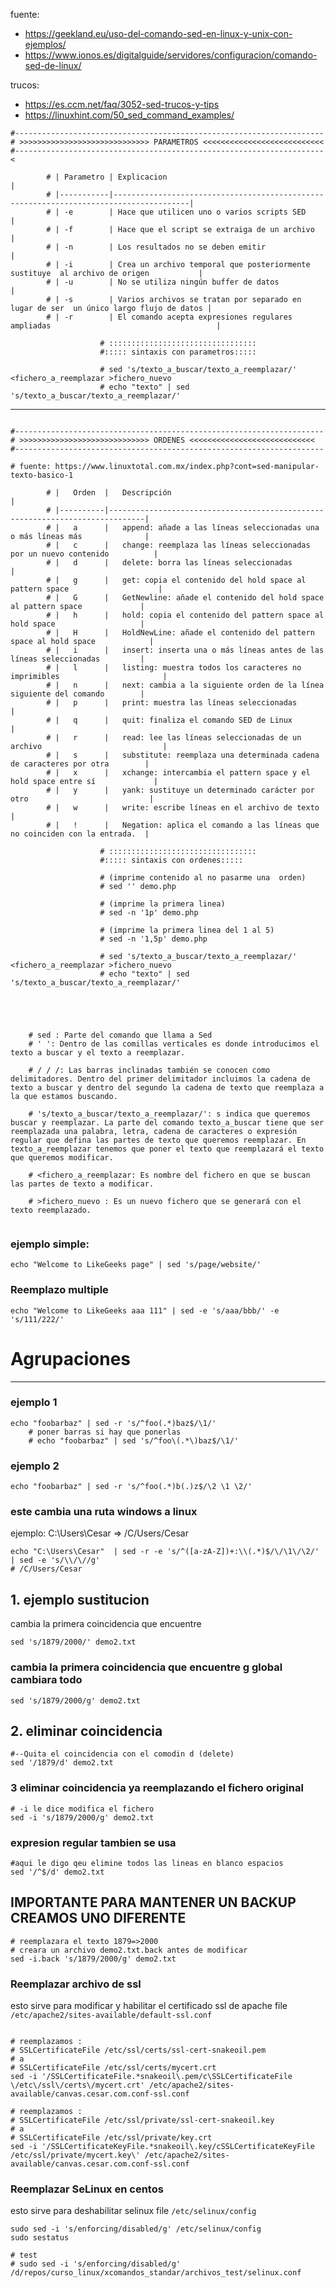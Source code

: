 fuente:

- https://geekland.eu/uso-del-comando-sed-en-linux-y-unix-con-ejemplos/
- https://www.ionos.es/digitalguide/servidores/configuracion/comando-sed-de-linux/

trucos: 
- https://es.ccm.net/faq/3052-sed-trucos-y-tips
- https://linuxhint.com/50_sed_command_examples/


```
#---------------------------------------------------------------------
# >>>>>>>>>>>>>>>>>>>>>>>>>>>>> PARAMETROS <<<<<<<<<<<<<<<<<<<<<<<<<<<
#---------------------------------------------------------------------<

        # | Parametro | Explicacion                                                                           |
        # |-----------|---------------------------------------------------------------------------------------|
        # | -e        | Hace que utilicen uno o varios scripts SED                                            |
        # | -f        | Hace que el script se extraiga de un archivo                                          |
        # | -n        | Los resultados no se deben emitir                                                     |
        # | -i        | Crea un archivo temporal que posteriormente sustituye  al archivo de origen           |
        # | -u        | No se utiliza ningún buffer de datos                                                  |
        # | -s        | Varios archivos se tratan por separado en lugar de ser  un único largo flujo de datos |
        # | -r        | El comando acepta expresiones regulares ampliadas                                     |

                    # :::::::::::::::::::::::::::::::::
                    #::::: sintaxis con parametros:::::

                    # sed 's/texto_a_buscar/texto_a_reemplazar/' <fichero_a_reemplazar >fichero_nuevo
                    # echo "texto" | sed 's/texto_a_buscar/texto_a_reemplazar/'

```

-- --

```

#---------------------------------------------------------------------
# >>>>>>>>>>>>>>>>>>>>>>>>>>>>> ORDENES <<<<<<<<<<<<<<<<<<<<<<<<<<<<
#---------------------------------------------------------------------

# fuente: https://www.linuxtotal.com.mx/index.php?cont=sed-manipular-texto-basico-1

        # |   Orden  |   Descripción                                                                |
        # |----------|------------------------------------------------------------------------------|
        # |   a      |   append: añade a las líneas seleccionadas una o más líneas más              |
        # |   c      |   change: reemplaza las líneas seleccionadas por un nuevo contenido          |
        # |   d      |   delete: borra las líneas seleccionadas                                     |
        # |   g      |   get: copia el contenido del hold space al pattern space                    |
        # |   G      |   GetNewline: añade el contenido del hold space al pattern space             |
        # |   h      |   hold: copia el contenido del pattern space al hold space                   |
        # |   H      |   HoldNewLine: añade el contenido del pattern space al hold space            |
        # |   i      |   insert: inserta una o más líneas antes de las líneas seleccionadas         |
        # |   l      |   listing: muestra todos los caracteres no imprimibles                       |
        # |   n      |   next: cambia a la siguiente orden de la línea siguiente del comando        |
        # |   p      |   print: muestra las líneas seleccionadas                                    |
        # |   q      |   quit: finaliza el comando SED de Linux                                     |
        # |   r      |   read: lee las líneas seleccionadas de un archivo                           |
        # |   s      |   substitute: reemplaza una determinada cadena de caracteres por otra        |
        # |   x      |   xchange: intercambia el pattern space y el hold space entre sí             |
        # |   y      |   yank: sustituye un determinado carácter por otro                           |
        # |   w      |   write: escribe líneas en el archivo de texto                               |
        # |   !      |   Negation: aplica el comando a las líneas que no coinciden con la entrada.  |

                    # :::::::::::::::::::::::::::::::::
                    #::::: sintaxis con ordenes:::::

                    # (imprime contenido al no pasarme una  orden)
                    # sed '' demo.php  

                    # (imprime la primera linea)
                    # sed -n '1p' demo.php 

                    # (imprime la primera linea del 1 al 5)
                    # sed -n '1,5p' demo.php 

                    # sed 's/texto_a_buscar/texto_a_reemplazar/' <fichero_a_reemplazar >fichero_nuevo
                    # echo "texto" | sed 's/texto_a_buscar/texto_a_reemplazar/'





    # sed : Parte del comando que llama a Sed
    # ' ': Dentro de las comillas verticales es donde introducimos el texto a buscar y el texto a reemplazar.

    # / / /: Las barras inclinadas también se conocen como delimitadores. Dentro del primer delimitador incluimos la cadena de texto a buscar y dentro del segundo la cadena de texto que reemplaza a la que estamos buscando.

    # 's/texto_a_buscar/texto_a_reemplazar/': s indica que queremos buscar y reemplazar. La parte del comando texto_a_buscar tiene que ser reemplazada una palabra, letra, cadena de caracteres o expresión regular que defina las partes de texto que queremos reemplazar. En texto_a_reemplazar tenemos que poner el texto que reemplazará el texto que queremos modificar.

    # <fichero_a_reemplazar: Es nombre del fichero en que se buscan las partes de texto a modificar.
    
    # >fichero_nuevo : Es un nuevo fichero que se generará con el texto reemplazado.


```


### ejemplo simple:

```shell
echo "Welcome to LikeGeeks page" | sed 's/page/website/'
```

### Reemplazo multiple
```shell
echo "Welcome to LikeGeeks aaa 111" | sed -e 's/aaa/bbb/' -e 's/111/222/'
```

# Agrupaciones
-- ----

### ejemplo 1
```shell
echo "foobarbaz" | sed -r 's/^foo(.*)baz$/\1/'
    # poner barras si hay que ponerlas
    # echo "foobarbaz" | sed 's/^foo\(.*\)baz$/\1/'
```


### ejemplo 2
```shell
echo "foobarbaz" | sed -r 's/^foo(.*)b(.)z$/\2 \1 \2/'
```


### este cambia una ruta windows a linux 
ejemplo:  C:\Users\Cesar  => /C/Users/Cesar
```shell
echo "C:\Users\Cesar"  | sed -r -e 's/^([a-zA-Z])+:\\(.*)$/\/\1\/\2/' | sed -e 's/\\/\//g'
# /C/Users/Cesar
```


## 1. ejemplo sustitucion
cambia la primera coincidencia que encuentre
```shell
sed 's/1879/2000/' demo2.txt
```

### cambia la primera coincidencia que encuentre g global cambiara todo
```shell
sed 's/1879/2000/g' demo2.txt
```

## 2. eliminar coincidencia

```shell
#--Quita el coincidencia con el comodin d (delete)
sed '/1879/d' demo2.txt
```





### 3 eliminar coincidencia ya reemplazando el fichero original
```shell
# -i le dice modifica el fichero
sed -i 's/1879/2000/g' demo2.txt
```

### expresion regular tambien se usa
```shell
#aqui le digo qeu elimine todos las lineas en blanco espacios
sed '/^$/d' demo2.txt
```



## IMPORTANTE PARA MANTENER UN BACKUP CREAMOS UNO DIFERENTE
```shell
# reemplazara el texto 1879=>2000
# creara un archivo demo2.txt.back antes de modificar
sed -i.back 's/1879/2000/g' demo2.txt
```


### Reemplazar archivo de ssl
esto sirve para modificar y habilitar el certificado ssl de apache
file `/etc/apache2/sites-available/default-ssl.conf`
```shell

# reemplazamos :
# SSLCertificateFile /etc/ssl/certs/ssl-cert-snakeoil.pem
# a
# SSLCertificateFile /etc/ssl/certs/mycert.crt
sed -i '/SSLCertificateFile.*snakeoil\.pem/c\SSLCertificateFile \/etc\/ssl\/certs\/mycert.crt' /etc/apache2/sites-available/canvas.cesar.com.conf-ssl.conf 

# reemplazamos :
# SSLCertificateFile /etc/ssl/private/ssl-cert-snakeoil.key
# a
# SSLCertificateFile /etc/ssl/private/key.crt
sed -i '/SSLCertificateKeyFile.*snakeoil\.key/cSSLCertificateKeyFile /etc/ssl/private/mycert.key\' /etc/apache2/sites-available/canvas.cesar.com.conf-ssl.conf

```

### Reemplazar SeLinux en centos
esto sirve para  deshabilitar selinux
file `/etc/selinux/config`
```shell
sudo sed -i 's/enforcing/disabled/g' /etc/selinux/config
sudo sestatus

# test
# sudo sed -i 's/enforcing/disabled/g' /d/repos/curso_linux/xcomandos_standar/archivos_test/selinux.conf


```
